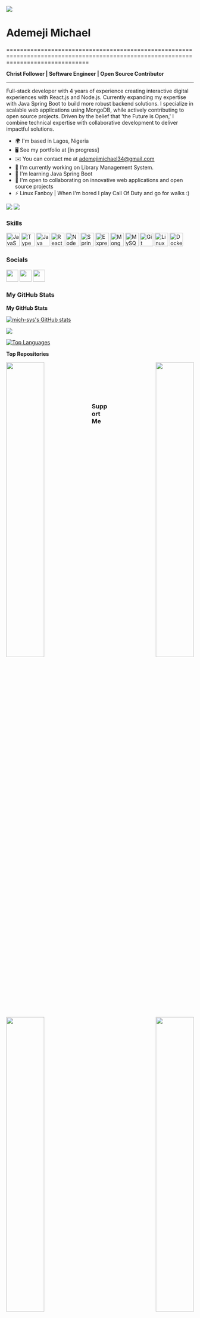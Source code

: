 ![](https://user-images.githubusercontent.com/18350557/176309783-0785949b-9127-417c-8b55-ab5a4333674e.gif) 

# Ademeji Michael
====================================================================================================================================

**Christ Follower | Software Engineer | Open Source Contributor**

------------------------------------------------------------

Full-stack developer with 4 years of experience creating interactive digital experiences with React.js and Node.js. Currently expanding my expertise with Java Spring Boot to build more robust backend solutions. I specialize in scalable web applications using MongoDB, while actively contributing to open source projects. Driven by the belief that 'the Future is Open,' I combine technical expertise with collaborative development to deliver impactful solutions.

* 🌍  I'm based in Lagos, Nigeria
* 🖥️  See my portfolio at [in progress]
* ✉️  You can contact me at ademejimichael34@gmail.com
* 🚀  I'm currently working on Library Management System.
* 🧠  I'm learning Java Spring Boot
* 🤝  I'm open to collaborating on innovative web applications and open source projects
* ⚡  Linux Fanboy | When I'm bored I play Call Of Duty and go for walks :)

<a href="https://twitter.com/mich_sys" target="_blank" rel="noreferrer"><img
src="https://img.shields.io/twitter/follow/mich_sys?label=Follow%20%40mich_sys&logo=twitter&style=for-the-badge&color=22c55e&labelColor=181824" /></a>
<a href="https://github.com/mich-sys" target="_blank" rel="noreferrer"><img
src="https://img.shields.io/github/followers/mich-sys?logo=github&style=for-the-badge&color=22c55e&labelColor=181824" /></a>

### Skills

<p align="left">
<a href="https://developer.mozilla.org/en-US/docs/Web/JavaScript" target="_blank" rel="noreferrer"><img src="https://raw.githubusercontent.com/danielcranney/readme-generator/main/public/icons/skills/javascript-colored.svg" width="36" height="36" alt="JavaScript" /></a>
<a href="https://www.typescriptlang.org/" target="_blank" rel="noreferrer"><img src="https://raw.githubusercontent.com/danielcranney/readme-generator/main/public/icons/skills/typescript-colored.svg" width="36" height="36" alt="TypeScript" /></a>
<a href="https://www.oracle.com/java/" target="_blank" rel="noreferrer"><img src="https://raw.githubusercontent.com/danielcranney/readme-generator/main/public/icons/skills/java-colored.svg" width="36" height="36" alt="Java" /></a>
<a href="https://reactjs.org/" target="_blank" rel="noreferrer"><img src="https://raw.githubusercontent.com/danielcranney/readme-generator/main/public/icons/skills/react-colored.svg" width="36" height="36" alt="React" /></a>
<a href="https://nodejs.org/en/" target="_blank" rel="noreferrer"><img src="https://raw.githubusercontent.com/danielcranney/readme-generator/main/public/icons/skills/nodejs-colored.svg" width="36" height="36" alt="NodeJS" /></a>
<a href="https://spring.io/" target="_blank" rel="noreferrer"><img src="https://www.vectorlogo.zone/logos/springio/springio-icon.svg" width="36" height="36" alt="Spring Boot" /></a>
<a href="https://expressjs.com/" target="_blank" rel="noreferrer"><img src="https://raw.githubusercontent.com/danielcranney/readme-generator/main/public/icons/skills/express-colored.svg" width="36" height="36" alt="Express" /></a>
<a href="https://www.mongodb.com/" target="_blank" rel="noreferrer"><img src="https://raw.githubusercontent.com/danielcranney/readme-generator/main/public/icons/skills/mongodb-colored.svg" width="36" height="36" alt="MongoDB" /></a>
<a href="https://www.mysql.com/" target="_blank" rel="noreferrer"><img src="https://raw.githubusercontent.com/danielcranney/readme-generator/main/public/icons/skills/mysql-colored.svg" width="36" height="36" alt="MySQL" /></a>
<a href="https://git-scm.com/" target="_blank" rel="noreferrer"><img src="https://raw.githubusercontent.com/danielcranney/readme-generator/main/public/icons/skills/git-colored.svg" width="36" height="36" alt="Git" /></a>
<a href="https://www.linux.org" target="_blank" rel="noreferrer"><img src="https://raw.githubusercontent.com/danielcranney/readme-generator/main/public/icons/skills/linux-colored.svg" width="36" height="36" alt="Linux" /></a>
<a href="https://www.docker.com/" target="_blank" rel="noreferrer"><img src="https://raw.githubusercontent.com/danielcranney/readme-generator/main/public/icons/skills/docker-colored.svg" width="36" height="36" alt="Docker" /></a>
</p>

### Socials

<p align="left">
<a href="https://www.github.com/mich-sys" target="_blank" rel="noreferrer"><img src="https://raw.githubusercontent.com/danielcranney/readme-generator/main/public/icons/socials/github.svg" width="32" height="32" /></a>
<a href="https://www.linkedin.com/in/your-linkedin-profile" target="_blank" rel="noreferrer"><img src="https://raw.githubusercontent.com/danielcranney/readme-generator/main/public/icons/socials/linkedin.svg" width="32" height="32" /></a>
<a href="https://www.twitter.com/mich_sys" target="_blank" rel="noreferrer"><img src="https://raw.githubusercontent.com/danielcranney/readme-generator/main/public/icons/socials/twitter.svg" width="32" height="32" /></a>
</p>

### My GitHub Stats

<b>My GitHub Stats</b>

<a href="http://www.github.com/mich-sys"><img src="https://github-readme-stats.vercel.app/api?username=mich-sys&show_icons=true&hide=&count_private=true&title_color=f97316&text_color=14b8a6&icon_color=22c55e&bg_color=181824&hide_border=true&show_icons=true" alt="mich-sys's GitHub stats" /></a>

<a href="http://www.github.com/mich-sys"><img src="https://github-readme-streak-stats.herokuapp.com/?user=mich-sys&stroke=14b8a6&background=181824&ring=f97316&fire=f97316&currStreakNum=14b8a6&currStreakLabel=f97316&sideNums=14b8a6&sideLabels=14b8a6&dates=14b8a6&hide_border=true" /></a>

<a href="http://www.github.com/mich-sys"><img src="https://github-readme-stats.vercel.app/api/top-langs/?username=mich-sys&langs_count=10&title_color=f97316&text_color=14b8a6&icon_color=22c55e&bg_color=181824&hide_border=true&locale=en&custom_title=Top%20%Languages" alt="Top Languages" /></a>

<b>Top Repositories</b>

<div width="100%" align="center">
  <a href="https://github.com/mich-sys/your-top-project-1" align="left">
    <img align="left" width="45%" src="https://github-readme-stats.vercel.app/api/pin/?username=mich-sys&repo=your-top-project-1&title_color=f97316&text_color=14b8a6&icon_color=22c55e&bg_color=181824&hide_border=true&locale=en" />
  </a>
  <a href="https://github.com/mich-sys/your-top-project-2" align="right">
    <img align="right" width="45%" src="https://github-readme-stats.vercel.app/api/pin/?username=mich-sys&repo=your-top-project-2&title_color=f97316&text_color=14b8a6&icon_color=22c55e&bg_color=181824&hide_border=true&locale=en" />
  </a>
</div>

<br /><br /><br /><br /><br />

<div width="100%" align="center">
  <a href="https://github.com/mich-sys/your-top-project-3" align="left">
    <img align="left" width="45%" src="https://github-readme-stats.vercel.app/api/pin/?username=mich-sys&repo=your-top-project-3&title_color=f97316&text_color=14b8a6&icon_color=22c55e&bg_color=181824&hide_border=true&locale=en" />
  </a>
  <a href="https://github.com/mich-sys/your-top-project-4" align="right">
    <img align="right" width="45%" src="https://github-readme-stats.vercel.app/api/pin/?username=mich-sys&repo=your-top-project-4&title_color=f97316&text_color=14b8a6&icon_color=22c55e&bg_color=181824&hide_border=true&locale=en" />
  </a>
</div>

### Support Me

<a href="https://www.buymeacoffee.com/michsys"><img src="https://cdn.buymeacoffee.com/buttons/v2/default-yellow.png" width="200" /></a>
